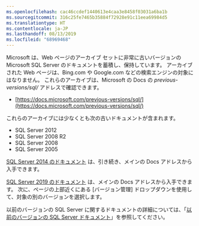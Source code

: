 ```yaml
---
ms.openlocfilehash: cac46ccdef1440613e4caa3e8458f03031a6ba1b
ms.sourcegitcommit: 316c25fe7465b35884f72928e91c11eea69984d5
ms.translationtype: HT
ms.contentlocale: ja-JP
ms.lasthandoff: 08/13/2019
ms.locfileid: "68969468"
---
```


Microsoft は、Web ページのアーカイブ セットに非常に古いバージョンの Microsoft SQL Server のドキュメントを蓄積し、保持しています。 アーカイブされた Web ページは、Bing.com や Google.com などの検索エンジンの対象にはなりません。 これらのアーカイブは、Microsoft の Docs の _previous-versions/sql/_ アドレスで確認できます。

- [https://docs.microsoft.com/previous-versions/sql/](https://docs.microsoft.com/previous-versions/sql/)

これらのアーカイブには少なくとも次の古いドキュメントが含まれます。

- SQL Server 2012
- SQL Server 2008 R2
- SQL Server 2008
- SQL Server 2005

[SQL Server 2014 のドキュメント](https://docs.microsoft.com/sql/2014-toc/index?view=sql-server-2014) は、引き続き、メインの Docs アドレスから入手できます。

[SQL Server 2019 のドキュメント](https://docs.microsoft.com/sql/sql-server/sql-server-technical-documentation?toc=/sql/toc/toc.json&view=sql-server-ver15) は、メインの Docs アドレスから入手できます。 次に、ページの上部近くにある [バージョン管理] ドロップダウンを使用して、対象の別のバージョンを選択します。

以前のバージョンの SQL Server に関するドキュメントの詳細については、「[以前のバージョンの SQL Server ドキュメント](/sql/toc/previous-versions-sql-server)」を参照してください。

<!-- GM:
On links to file 'previous-versions-sql-server.md', append 
    '?view=sql-server-previousversions' 
only when customer explicitly does so. 
If our markdown ever needs to append a ?view= for the article, best is probably 
    '?view=sql-server-2016' . 
-->

